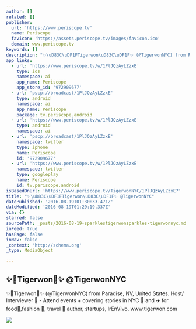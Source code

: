 ```yaml
---
author: []
related: []
publisher:
  url: 'https://www.periscope.tv'
  name: Periscope
  favicon: 'https://assets.periscope.tv/images/favicon.ico'
  domain: www.periscope.tv
keywords: []
description: "✨\uD83C\uDF1FTigerwon\uD83C\uDF1F✨ (@TigerwonNYC) from Paradise, NV, United States. Host/ Interviewer \uD83C\uDFA5 - Attend events + covering stories in NYC \uD83D\uDDFD and ✈️ for food\uD83C\uDF5D,fashion \uD83D\uDC57, travel \uD83D\uDE80 author, startups, IrEnVivo, www.tigerwon.com"
app_links:
  - url: 'https://www.periscope.tv/w/1PlJQzAyLZzxE'
    type: ios
    namespace: ai
    app_name: Periscope
    app_store_id: '972909677'
  - url: 'pscp://broadcast/1PlJQzAyLZzxE'
    type: android
    namespace: ai
    app_name: Periscope
    package: tv.periscope.android
  - url: 'https://www.periscope.tv/w/1PlJQzAyLZzxE'
    type: android
    namespace: ai
  - url: 'pscp://broadcast/1PlJQzAyLZzxE'
    namespace: twitter
    type: iphone
    name: Periscope
    id: '972909677'
  - url: 'https://www.periscope.tv/w/1PlJQzAyLZzxE'
    namespace: twitter
    type: googleplay
    name: Periscope
    id: tv.periscope.android
isBasedOnUrl: 'https://www.periscope.tv/TigerwonNYC/1PlJQzAyLZzxE?'
title: "✨\uD83C\uDF1FTigerwon\uD83C\uDF1F✨ @TigerwonNYC"
datePublished: '2016-08-19T01:30:33.471Z'
dateModified: '2016-08-19T01:29:19.337Z'
via: {}
starred: false
sourcePath: _posts/2016-08-19-sparklestigerwonsparkles-tigerwonnyc.md
inFeed: true
hasPage: false
inNav: false
_context: 'http://schema.org'
_type: MediaObject

---
```

<article style=""><h1>✨Tigerwon✨ @TigerwonNYC</h1><p>✨Tigerwon✨ (@TigerwonNYC) from Paradise, NV, United States. Host/ Interviewer  - Attend events + covering stories in NYC  and ✈️ for food,fashion , travel  author, startups, IrEnVivo, www.tigerwon.com</p><img src="https://tn.periscope.tv/yz31RfKPENTxKrE1dBr5rk3JfxjwjnxvO881w6VayTdCLpPU8ZAGEDEROx84lAWzvC1-2S-AmOJBjJD-PYheFg==/chunk_50.jpg?Expires=1785347772&amp;Signature=cjtt~1LDGziMfbBp9YKl5Ui9ujPH23SH3dQOv0IgDm8DzfTPI20I2q1oweDPdJOTHg2R5ksAhwH9i1lryNtX0DgTtybk7ZoFL0pPSPcgmwjNWSXAbvD5nJRoYqddpeZN5hYO6dQNae4aP70ycPyrBARKCv1huUM9OuFHBPBD4Aj4oImJJ1BL8lJmcD0wyUB6i-4W3mQwxTHNNlgg1gsYU8YxOmzJm9N6SXf4fOBpMOKZyIwcuLhfl9neOlR1aakVQb0xMWgaTHY-heWKlqFhmNwQhYj3fmjJxg4NoLnUstevLOCmczCrF3AoUE2BcqUlMzasJFOVCw82X8pvI1KRsQ__&amp;Key-Pair-Id=APKAIHCXHHQVRTVSFRWQ" /></article>